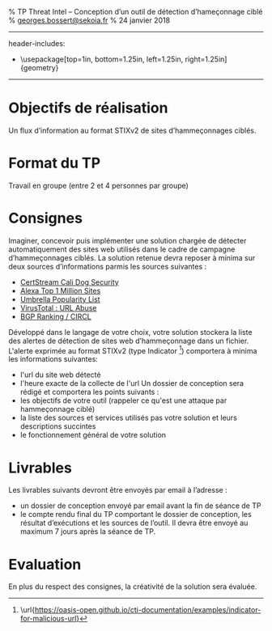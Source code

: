 % TP Threat Intel – Conception d’un outil de détection d’hameçonnage ciblé
% georges.bossert@sekoia.fr
% 24 janvier 2018

---
header-includes:
  - \usepackage[top=1in, bottom=1.25in, left=1.25in, right=1.25in]{geometry}
---

# Objectifs de réalisation
Un flux d’information au format STIXv2 de sites d’hammeçonnages ciblés.

# Format du TP
Travail en groupe (entre 2 et 4 personnes par groupe)

# Consignes
Imaginer, concevoir puis implémenter une solution chargée de détecter automatiquement des sites web utilisés dans le cadre de campagne d’hammeçonnages ciblés. La solution retenue devra reposer à minima sur deux sources d’informations parmis les sources suivantes :

* [CertStream Cali Dog Security](https://certstream.calidog.io/)
* [Alexa Top 1 Million Sites](http://s3.amazonaws.com/alexa-static/top-1m.csv.zip)
* [Umbrella Popularity List](http://s3-us-west-1.amazonaws.com/umbrella-static/index.html)
* [VirusTotal : URL Abuse](https://www.virustotal.com/en/documentation/public-api/#scanning-urls)
* [BGP Ranking / CIRCL](https://www.circl.lu/projects/bgpranking/)

Développé dans le langage de votre choix, votre solution stockera la liste des alertes de détection de sites web d’hammeçonnage dans un fichier. L'alerte exprimée au format STIXv2 (type Indicator [^0]) comportera à minima les informations suivantes:

* l'url du site web détecté
* l'heure exacte de la collecte de l'url
Un dossier de conception sera rédigé et comportera les points suivants :
* les objectifs de votre outil (rappeler ce qu'est une attaque par hammeçonnage ciblé)
* la liste des sources et services utilisés pas votre solution et leurs descriptions succintes
* le fonctionnement général de votre solution

# Livrables
Les livrables suivants devront être envoyés par email à l’adresse  :

* un dossier de conception envoyé par email avant la fin de séance de TP
* le compte rendu final du TP comportant le dossier de conception, les résultat d’exécutions et les sources de l’outil. Il devra être envoyé au maximum 7 jours après la séance de TP.

# Evaluation
En plus du respect des consignes, la créativité de la solution sera évaluée.


[^0]: \url{https://oasis-open.github.io/cti-documentation/examples/indicator-for-malicious-url}

